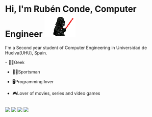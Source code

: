 <h1>Hi, I'm Rubén Conde, Computer Engineer <img src= "https://github.com/rubencq26/rubencq26/blob/main/d4mh6ry-6502ac89-97e3-4297-9a10-efcf023654ff.gif" width = 100px ></h1>
<p>I'm a Second year student of Computer Engineering in Universidad de Huelva(UHU), Spain.</p>
  - 🐦‍🔥Geek 
  
  - 🏋️‍♂️Sportsman
    
  - 🖥️Programming lover
    
  - 🎮Lover of movies, series and video games
  <br>
<a target="_blank" href="https://www.linkedin.com/in/ruben-conde-23a831307/"><img src="https://img.shields.io/badge/-LinkedIn-0077B5?style=for-the-badge&logo=Linkedin&logoColor=white"></img></a>
<a target="_blank" href="mailto:sbirunthaban007@gmail.com"><img src="https://img.shields.io/badge/-Gmail-D14836?style=for-the-badge&logo=Gmail&logoColor=white"></img></a>
<a target="_blank" href="https://medium.com/@sbirunthaban007"><img src="https://img.shields.io/badge/-Medium-12100E?style=for-the-badge&logo=Medium&logoColor=white"></img></a>
<a target="_blank" href="https://twitter.com/S_Birunthaban"><img src="https://img.shields.io/badge/-Twitter-1DA1F2?style=for-the-badge&logo=Twitter&logoColor=white"></img></a>
<br>
<!--
**rubencq26/rubencq26** is a ✨ _special_ ✨ repository because its `README.md` (this file) appears on your GitHub profile.

Here are some ideas to get you started:

- 🔭 I’m currently working on ...
- 🌱 I’m currently learning ...
- 👯 I’m looking to collaborate on ...
- 🤔 I’m looking for help with ...
- 💬 Ask me about ...
- 📫 How to reach me: ...
- 😄 Pronouns: ...
- ⚡ Fun fact: ...
-->
